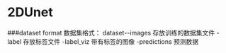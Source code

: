 # 2DUnet
###dataset format
数据集格式：
dataset--images  存放训练的数据集文件
        -label   存放标签文件
        -label_viz  带有标签的图像
        -predictions  预测数据
